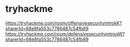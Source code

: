 # tryhackme
https://tryhackme.com/room/offensivesecurityintrokK?sharerId=68e8fa553c7786487c54fb89
https://tryhackme.com/room/defensivesecurityintroqW?sharerId=68e8fa553c7786487c54fb89
